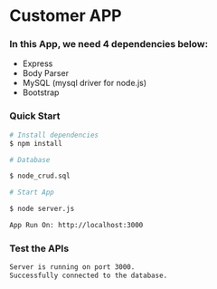 # Customer APP

### In this App, we need 4 dependencies below:

- Express
- Body Parser
- MySQL (mysql driver for node.js)
- Bootstrap

### Quick Start

```bash
# Install dependencies
$ npm install

# Database

$ node_crud.sql

# Start App

$ node server.js

App Run On: http://localhost:3000

```

### Test the APIs

```bash
Server is running on port 3000.
Successfully connected to the database.
```